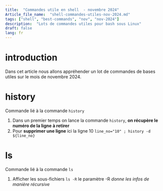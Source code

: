 ```yaml
--- 
title:  "Commandes utile en shell  - novembre 2024"
Article_file_name:  "shell-commandes-utiles-nov-2024.md"
tags: ["shell", "best-commands", "nov", "nov-2024"]
description:  "Lots de commandes utiles pour bash sous Linux"
draft: false 
lang: fr
---
```

<!-- # Infos 
Article_file_name :  shell-commandes-utiles-nov-2024.md
Article_title:  "Commandes utile en shell  - novembre 2024" -->

# introduction 
Dans cet article nous allons appréhender un lot de commandes de bases utiles sur le mois de novembre 2024. 

# history 
Commande lié à la commande `history` 
1. Dans un premier temps on lance la commande `history`, **on récupère le numéro de la ligne à retirer** 
2. Pour **supprimer une ligne** ici la ligne 10 `line_no="10" ; history -d ${line_no}`


# ls 
Commande lié à la commande `ls`

1. Afficher les sous-fichiers `ls -R` le paramètre -R *donne les infos de manière récursive* 



